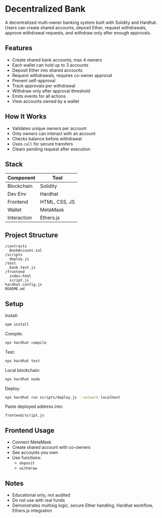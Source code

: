 
# Decentralized Bank

A decentralized multi-owner banking system built with Solidity and Hardhat. Users can create shared accounts, deposit Ether, request withdrawals, approve withdrawal requests, and withdraw only after enough approvals.

## Features

- Create shared bank accounts, max 4 owners
- Each wallet can hold up to 3 accounts
- Deposit Ether into shared accounts
- Request withdrawals, requires co-owner approval
- Prevent self-approval
- Track approvals per withdrawal
- Withdraw only after approval threshold
- Emits events for all actions
- View accounts owned by a wallet

## How It Works

- Validates unique owners per account
- Only owners can interact with an account
- Checks balance before withdrawal
- Uses `call` for secure transfers
- Clears pending request after execution

## Stack

| Component | Tool |
|---------|------|
| Blockchain | Solidity |
| Dev Env | Hardhat |
| Frontend | HTML, CSS, JS |
| Wallet | MetaMask |
| Interaction | Ethers.js |

## Project Structure

```text
/contracts
  BankAccount.sol
/scripts
  deploy.js
/test
  bank.test.js
/frontend
  index.html
  script.js
hardhat.config.js
README.md
```


## Setup

Install:

```bash
npm install
```

Compile:

```bash
npx hardhat compile
```

Test:

```bash
npx hardhat test
```

Local blockchain:

```bash
npx hardhat node
```

Deploy:

```bash
npx hardhat run scripts/deploy.js --network localhost
```

Paste deployed address into:

```text
frontend/script.js
```

## Frontend Usage

- Connect MetaMask
- Create shared account with co-owners
- See accounts you own
- Use functions:
  - `deposit`
  - `withdraw`

## Notes

- Educational only, not audited
- Do not use with real funds
- Demonstrates multisig logic, secure Ether handling, Hardhat workflow, Ethers.js integration


